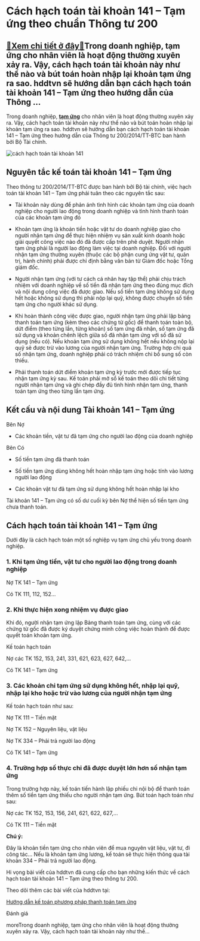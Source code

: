 Cách hạch toán tài khoản 141 – Tạm ứng theo chuẩn Thông tư 200
==============================================================

[:gift:Xem chi tiết ở đây:gift:](https://hddtvn.com/cach-hach-toan-tai-khoan-141-tam-ung-theo-chuan-thong-tu-200/)Trong doanh nghiệp, tạm ứng cho nhân viên là hoạt động thường xuyên xảy ra. Vậy, cách hạch toán tài khoản này như thế nào và bút toán hoàn nhập lại khoản tạm ứng ra sao. hddtvn sẽ hướng dẫn bạn cách hạch toán tài khoản 141 – Tạm ứng theo hướng dẫn của Thông …
-------------------------------------------------------------------------------------------------------------------------------------------------------------------------------------------------------------------------------------------------------------------

Trong doanh nghiệp, [**tạm ứng**](#) cho nhân viên là hoạt động thường xuyên xảy ra. Vậy, cách hạch toán tài khoản này như thế nào và bút toán hoàn nhập lại khoản tạm ứng ra sao. hddtvn sẽ hướng dẫn bạn cách hạch toán tài khoản 141 – Tạm ứng theo hướng dẫn của Thông tư 200/2014/TT-BTC ban hành bởi Bộ Tài chính.


![cách hạch toán tài khoản 141](https://hddtvn.com/wp-content/uploads/2021/01/tạm-ứng.jpg)


Nguyên tắc kế toán tài khoản 141 – Tạm ứng
------------------------------------------


Theo thông tư 200/2014/TT-BTC được ban hành bởi Bộ tài chính, việc hạch toán tài khoản 141 – Tạm ứng phải tuân theo các nguyên tắc sau:




* Tài khoản này dùng để phản ánh tình hình các khoản tạm ứng của doanh nghiệp cho người lao động trong doanh nghiệp và tình hình thanh toán của các khoản tạm ứng đó

* Khoản tạm ứng là khoản tiền hoặc vật tư do doanh nghiệp giao cho người nhận tạm ứng để thực hiện nhiệm vụ sản xuất kinh doanh hoặc giải quyết công việc nào đó đã được cấp trên phê duyệt. Người nhận tạm ứng phải là người lao động làm việc tại doanh nghiệp. Đối với người nhận tạm ứng thường xuyên (thuộc các bộ phận cung ứng vật tư, quản trị, hành chính) phải được chỉ định bằng văn bản từ Giám đốc hoặc Tổng giám đốc.

* Người nhận tạm ứng (với tư cách cá nhân hay tập thể) phải chịu trách nhiệm với doanh nghiệp về số tiền đã nhận tạm ứng theo đúng mục đích và nội dung công việc đã được giao. Nếu số tiền tạm ứng không sử dụng hết hoặc không sử dụng thì phải nộp lại quỹ, không được chuyển số tiền tạm ứng cho người khác sử dụng.

* Khi hoàn thành công việc được giao, người nhận tạm ứng phải lập bảng thanh toán tạm ứng (kèm theo các chứng từ gốc) để thanh toán toàn bộ, dứt điểm (theo từng lần, từng khoản) số tạm ứng đã nhận, số tạm ứng đã sử dụng và khoản chênh lệch giữa số đã nhận tạm ứng với số đã sử dụng (nếu có). Nếu khoản tạm ứng sử dụng không hết nếu không nộp lại quỹ sẽ được trừ vào lương của người nhận tạm ứng. Trường hợp chi quá số nhận tạm ứng, doanh nghiệp phải có trách nhiệm chi bổ sung số còn thiếu.

* Phải thanh toán dứt điểm khoản tạm ứng kỳ trước mới được tiếp tục nhận tạm ứng kỳ sau. Kế toán phải mở sổ kế toán theo dõi chi tiết từng người nhận tạm ứng và ghi chép đầy đủ tình hình nhận tạm ứng, thanh toán tạm ứng theo từng lần tạm ứng.



Kết cấu và nội dung Tài khoản 141 – Tạm ứng
-------------------------------------------


Bên Nợ




* Các khoản tiền, vật tư đã tạm ứng cho người lao động của doanh nghiệp



Bên Có




* Số tiền tạm ứng đã thanh toán

* Số tiền tạm ứng dùng không hết hoàn nhập tạm ứng hoặc tính vào lương người lao động

* Các khoản vật tư đã tạm ứng sử dụng không hết hoàn nhập lại kho



Tài khoản 141 – Tạm ứng có số dư cuối kỳ bên Nợ thể hiện số tiền tạm ứng chưa thanh toán.


Cách hạch toán tài khoản 141 – Tạm ứng
--------------------------------------


Dưới đây là cách hạch toán một số nghiệp vụ tạm ứng chủ yếu trong doanh nghiệp.


### 1. Khi tạm ứng tiền, vật tư cho người lao động trong doanh nghiệp


Nợ TK 141 – Tạm ứng


Có TK 111, 112, 152…


### 2. Khi thực hiện xong nhiệm vụ được giao


Khi đó, người nhận tạm ứng lập Bảng thanh toán tạm ứng, cùng với các chứng từ gốc đã được ký duyệt chứng minh công việc hoàn thành để được quyết toán khoản tạm ứng.


Kế toán hạch toán


Nợ các TK 152, 153, 241, 331, 621, 623, 627, 642,…


Có TK 141 – Tạm ứng


### 3. Các khoản chi tạm ứng sử dụng không hết, nhập lại quỹ, nhập lại kho hoặc trừ vào lương của người nhận tạm ứng


Kế toán hạch toán như sau:


Nợ TK 111 – Tiền mặt


Nợ TK 152 – Nguyên liệu, vật liệu


Nợ TK 334 – Phải trả người lao động


Có TK 141 – Tạm ứng


### 4. Trường hợp số thực chi đã được duyệt lớn hơn số nhận tạm ứng


Trong trường hợp này, kế toán tiến hành lập phiếu chi nội bộ để thanh toán thêm số tiền tạm ứng thiếu cho người nhận tạm ứng. Bút toán hạch toán như sau:


Nợ các TK 152, 153, 156, 241, 621, 622, 627,…


Có TK 111 – Tiền mặt


**Chú ý:**


Đây là khoản tiền tạm ứng cho nhân viên để mua nguyên vật liệu, vật tư, đi công tác… Nếu là khoản tạm ứng lương, kế toán sẽ thực hiện thông qua tài khoản 334 – Phải trả người lao động.


Hi vọng bài viết của hddtvn đã cung cấp cho bạn những kiến thức về cách hạch toán tài khoản 141 – Tạm ứng theo thông tư 200.


Theo dõi thêm các bài viết của hddtvn tại:


[Hướng dẫn kế toán phương pháp thanh toán tạm ứng](#)








































Đánh giá


moreTrong doanh nghiệp, tạm ứng cho nhân viên là hoạt động thường xuyên xảy ra. Vậy, cách hạch toán tài khoản này như thế…

